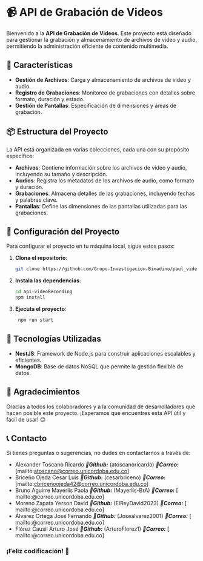 # 📹 API de Grabación de Videos

Bienvenido a la **API de Grabación de Videos**. Este proyecto está diseñado para gestionar la grabación y almacenamiento de archivos de video y audio, permitiendo la administración eficiente de contenido multimedia.

## 🚀 Características

- **Gestión de Archivos**: Carga y almacenamiento de archivos de video y audio.
- **Registro de Grabaciones**: Monitoreo de grabaciones con detalles sobre formato, duración y estado.
- **Gestión de Pantallas**: Especificación de dimensiones y áreas de grabación.

## 📦 Estructura del Proyecto

La API está organizada en varias colecciones, cada una con su propósito específico:

- **Archivos**: Contiene información sobre los archivos de video y audio, incluyendo su tamaño y descripción.
- **Audios**: Registra los metadatos de los archivos de audio, como formato y duración.
- **Grabaciones**: Almacena detalles de las grabaciones, incluyendo fechas y palabras clave.
- **Pantallas**: Define las dimensiones de las pantallas utilizadas para las grabaciones.

## 📂 Configuración del Proyecto

Para configurar el proyecto en tu máquina local, sigue estos pasos:

1. **Clona el repositorio**:
   ```bash
   git clone https://github.com/Grupo-Investigacion-Bimadino/paul_video_recording

2. **Instala las dependencias**:
   ```bash
   cd api-videoRecording
   npm install

3. **Ejecuta el proyecto**:
   ```bash
    npm run start

## 🔧 Tecnologías Utilizadas
- **NestJS**: Framework de Node.js para construir aplicaciones escalables y eficientes.
- **MongoDB**: Base de datos NoSQL que permite la gestión flexible de datos.

## 🙏 Agradecimientos
Gracias a todos los colaboradores y a la comunidad de desarrolladores que hacen posible este proyecto. ¡Esperamos que encuentres esta API útil y fácil de usar! 😊

## 📞 Contacto 
Si tienes preguntas o sugerencias, no dudes en contactarnos a través de:
- Alexander Toscano Ricardo ***🐙Github:*** (atoscanoricardo) ***📧Correo*:** [mailto:atoscano@correo.unicordoba.edu.co]
- Briceño Ojeda Cesar Luis  ***🐙Github:*** (cesarbriceno)   ***📧Correo*:** [mailto:cbricenoojeda42@correo.unicordoba.edu.co]
- Bruno Aguirre Mayerlis Paola  ***🐙Github:*** (Mayerlis-BrA)  ***📧Correo:*** [  mailto:@correo.unicordoba.edu.co]
- Moreno Zapata Yerson David   ***🐙Github:***  (ElReyDavid2023) ***📧Correo:*** [  mailto:@correo.unicordoba.edu.co]
- Álvarez Ortega José Fernando  ***🐙Github:*** (Josealvarez2001) ***📧Correo:*** [  mailto:@correo.unicordoba.edu.co]
- Flórez Causil Arturo José   ***🐙Github:*** (ArturoFlorez1) ***📧Correo:*** [  mailto:@correo.unicordoba.edu.co]

### ¡Feliz codificación! 🚀